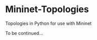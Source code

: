 Mininet-Topologies
==================

Topologies in Python for use with Mininet




To be continued...
